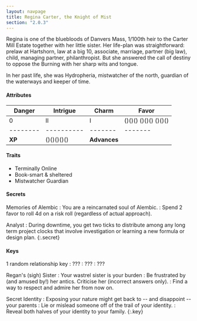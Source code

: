 ```yaml
---
layout: navpage
title: Regina Carter, the Knight of Mist
section: "2.0.3"
---
```


Regina is one of the bluebloods of Danvers Mass, 1/100th heir to the Carter Mill Estate together with her little sister.
Her life-plan was straightforward: prelaw at Hartshorn, law at a big 10, associate, marriage, partner (big law), child, managing partner, philanthropist.
But she answered the call of destiny to oppose the Burning with her sharp wits and tongue.

In her past life, she was Hydropheria, mistwatcher of the north, guardian of the waterways and keeper of time.

#### Attributes

| Danger | Intrigue | Charm | Favor |
|--------|----------|-------|-------|
| 0      | II       | I     | ()()() ()()() ()()() |
|--------|----------|-------|-------|
| **XP** | ()()()()() | **Advances** |       |

#### Traits

* Terminally Online
* Book-smart & sheltered
* Mistwatcher Guardian

#### Secrets

Memories of Alembic
: You are a reincarnated soul of Alembic.
  : Spend 2 favor to roll 4d on a risk roll (regardless of actual approach).

Analyst
: During downtime, you get two ticks to distribute among any long term project clocks that involve investigation or learning a new formula or design plan.
{:.secret}



#### Keys

1 random relationship key
: ???
  : ???
  : ???

Regan's (sigh) Sister
: Your wastrel sister is your burden
  : Be frustrated by (and amused by!) her antics. Criticise her (incorrect answers only).
  : Find a way to respect and admire her from now on.

Secret Identity
: Exposing your nature might get back to -- and disappoint -- your parents
  : Lie or mislead someone off of the trail of your identity.
  : Reveal both halves of your identity to your family.
{:.key}


